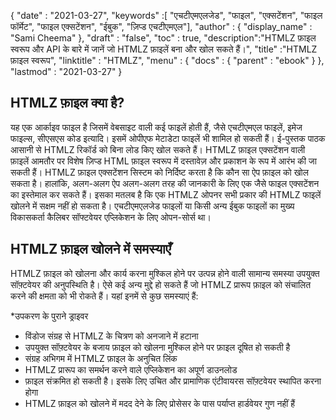 {
  "date" : "2021-03-27",
  "keywords" :[ "एचटीएमएलजेड", "फाइल", "एक्सटेंशन", "फाइल फॉर्मेट", "फाइल एक्सटेंशन", "ईबुक", "ज़िप्ड एचटीएमएल"],
  "author" : {
    "display_name" : "Sami Cheema"
},
  "draft" : "false",
  "toc" : true,
  "description":"HTMLZ फ़ाइल स्वरूप और API के बारे में जानें जो HTMLZ फ़ाइलें बना और खोल सकते हैं।",
  "title" :"HTMLZ फ़ाइल स्वरूप",
  "linktitle" : "HTMLZ",
  "menu" : {
    "docs" : {
      "parent" : "ebook"
}
},
  "lastmod" : "2021-03-27"
}

## HTMLZ फ़ाइल क्या है? ##

यह एक आर्काइव फाइल है जिसमें वेबसाइट वाली कई फाइलें होती हैं, जैसे एचटीएमएल फाइलें, इमेज फाइल्स, सीएसएस कोड इत्यादि। इसमें ओपीएफ मेटाडेटा फाइलें भी शामिल हो सकती हैं। ई-पुस्तक पाठक आसानी से HTMLZ रिकॉर्ड को बिना लोड किए खोल सकते हैं। HTMLZ फ़ाइल एक्सटेंशन वाली फ़ाइलें आमतौर पर विशेष ज़िप्ड HTML फ़ाइल स्वरूप में दस्तावेज़ और प्रकाशन के रूप में आरंभ की जा सकती हैं। HTMLZ फ़ाइल एक्सटेंशन सिस्टम को निर्दिष्ट करता है कि कौन सा ऐप फ़ाइल को खोल सकता है। हालांकि, अलग-अलग ऐप अलग-अलग तरह की जानकारी के लिए एक जैसे फाइल एक्सटेंशन का इस्तेमाल कर सकते हैं। इसका मतलब है कि एक HTMLZ ओपनर सभी प्रकार की HTMLZ फाइलें खोलने में सक्षम नहीं हो सकता है। एचटीएमएलजेड फाइलों या किसी अन्य ईबुक फाइलों का मुख्य विकासकर्ता कैलिबर सॉफ्टवेयर एप्लिकेशन के लिए ओपन-सोर्स था।

## HTMLZ फ़ाइल खोलने में समस्याएँ ##

HTMLZ फ़ाइल को खोलना और कार्य करना मुश्किल होने पर उत्पन्न होने वाली सामान्य समस्या उपयुक्त सॉफ़्टवेयर की अनुपस्थिति है। ऐसे कई अन्य मुद्दे हो सकते हैं जो HTMLZ प्रारूप फ़ाइल को संचालित करने की क्षमता को भी रोकते हैं। यहां इनमें से कुछ समस्याएं हैं:

*उपकरण के पुराने ड्राइवर
* विंडोज संग्रह से HTMLZ के चित्रण को अनजाने में हटाना
* उपयुक्त सॉफ़्टवेयर के बजाय फ़ाइल को खोलना मुश्किल होने पर फ़ाइल दूषित हो सकती है
* संग्रह अभिगम में HTMLZ फ़ाइल के अनुचित लिंक
* HTMLZ प्रारूप का समर्थन करने वाले एप्लिकेशन का अपूर्ण डाउनलोड
* फ़ाइल संक्रमित हो सकती है। इसके लिए उचित और प्रामाणिक एंटीवायरस सॉफ़्टवेयर स्थापित करना होगा
* HTMLZ फ़ाइल को खोलने में मदद देने के लिए प्रोसेसर के पास पर्याप्त हार्डवेयर गुण नहीं हैं
 


